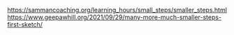 
https://sammancoaching.org/learning_hours/small_steps/smaller_steps.html
https://www.geepawhill.org/2021/09/29/many-more-much-smaller-steps-first-sketch/